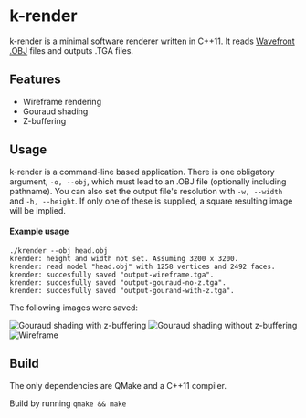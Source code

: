 # k-render

k-render is a minimal software renderer written in C++11. It reads [Wavefront .OBJ](https://en.wikipedia.org/wiki/Wavefront_.obj_file) files and outputs .TGA files.

## Features

* Wireframe rendering
* Gouraud shading
* Z-buffering

## Usage

k-render is a command-line based application. There is one obligatory argument, `-o, --obj`, which must lead to an .OBJ file (optionally including pathname). You can also set the output file's resolution with `-w, --width` and `-h, --height`. If only one of these is supplied, a square resulting image will be implied.

#### Example usage

```
./krender --obj head.obj 
krender: height and width not set. Assuming 3200 x 3200.
krender: read model "head.obj" with 1258 vertices and 2492 faces.
krender: succesfully saved "output-wireframe.tga".
krender: succesfully saved "output-gouraud-no-z.tga".
krender: succesfully saved "output-gourand-with-z.tga".
```

The following images were saved:

![Gouraud shading with z-buffering](https://user-images.githubusercontent.com/36349314/85306519-fbb75400-b484-11ea-964d-5b277aeb299b.png)
![Gouraud shading without z-buffering](https://user-images.githubusercontent.com/36349314/85306524-fce88100-b484-11ea-9cf2-28d4109b95a8.png)
![Wireframe](https://user-images.githubusercontent.com/36349314/85306526-fe19ae00-b484-11ea-9d62-59cdfadd2483.png)


## Build 

The only dependencies are QMake and a C++11 compiler.

Build by running
``` qmake && make ```
